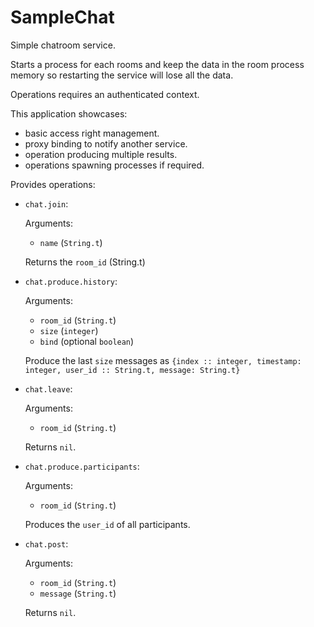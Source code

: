 # SampleChat

Simple chatroom service.

Starts a process for each rooms and keep the data in the room process memory
so restarting the service will lose all the data.

Operations requires an authenticated context.

This application showcases:
  - basic access right management.
  - proxy binding to notify another service.
  - operation producing multiple results.
  - operations spawning processes if required.

Provides operations:

  - `chat.join`:

    Arguments:
      - `name` (`String.t`)

    Returns the `room_id` (String.t)

  - `chat.produce.history`:

    Arguments:
      - `room_id` (`String.t`)
      - `size` (`integer`)
      - `bind` (optional `boolean`)

    Produce the last `size` messages as `{index :: integer, timestamp: integer, user_id :: String.t, message: String.t}`

  - `chat.leave`:

    Arguments:
      - `room_id` (`String.t`)

    Returns `nil`.

  - `chat.produce.participants`:

    Arguments:
      - `room_id` (`String.t`)

    Produces the `user_id` of all participants.

  - `chat.post`:

    Arguments:
      - `room_id` (`String.t`)
      - `message` (`String.t`)

    Returns `nil`.
